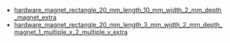 * [hardware_magnet_rectangle_20_mm_length_10_mm_width_2_mm_depth_magnet_extra](hardware_magnet_rectangle_20_mm_length_10_mm_width_2_mm_depth_magnet_extra)
* [hardware_magnet_rectangle_20_mm_length_3_mm_width_2_mm_depth_magnet_1_multiple_x_2_multiple_y_extra](hardware_magnet_rectangle_20_mm_length_3_mm_width_2_mm_depth_magnet_1_multiple_x_2_multiple_y_extra)
